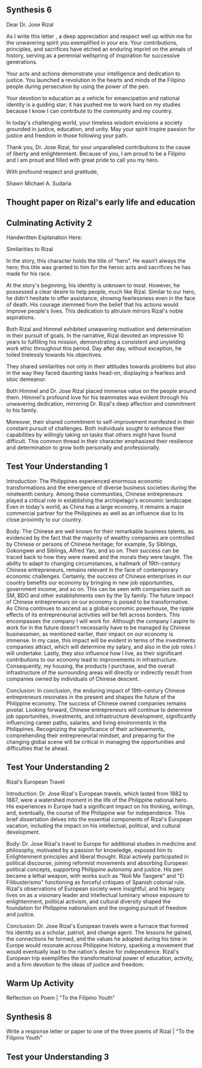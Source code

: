 ## Synthesis 6
Dear Dr. Jose Rizal 

As I write this letter , a deep appreciation and respect well up within me for the unwavering spirit you exemplified in your era. Your contributions, principles, and sacrifices have etched an enduring imprint on the annals of history, serving as a perennial wellspring of inspiration for successive generations.

Your acts and actions demonstrate your intelligence and dedication to justice. You launched a revolution in the hearts and minds of the Filipino people during persecution by using the power of the pen.

Your devotion to education as a vehicle for emancipation and national identity is a guiding star; it has pushed me to work hard on my studies because I know I can contribute to the community and my country. 

In today's challenging world, your timeless wisdom envisions a society grounded in justice, education, and unity. May your spirit inspire passion for justice and freedom in those following your path.

Thank you, Dr. Jose Rizal, for your unparalleled contributions to the cause of liberty and enlightenment. Because of you, I am proud to be a Filipino and I am proud and filled with great pride to call you my hero. 

With profound respect and gratitude,

Shawn Michael A. Sudaria


## Thought paper on Rizal's early life and education

## Culminating Activity 2
Handwritten Explanation Here:

Similarities to Rizal

In the story, this character holds the title of “hero”. He wasn’t always the hero; this title was granted to him for the heroic acts and sacrifices he has made for his race.

At the story's beginning, his identity is unknown to most. However, he possessed a clear desire to help people, much like Rizal. Similar to our hero, he didn't hesitate to offer assistance, showing fearlessness even in the face of death. His courage stemmed from the belief that his actions would improve people's lives. This dedication to altruism mirrors Rizal's noble aspirations.

Both Rizal and Himmel exhibited unwavering motivation and determination in their pursuit of goals. In the narrative, Rizal devoted an impressive 10 years to fulfilling his mission, demonstrating a consistent and unyielding work ethic throughout this period. Day after day, without exception, he toiled tirelessly towards his objectives.

They shared similarities not only in their attitudes towards problems but also in the way they faced daunting tasks head-on, displaying a fearless and stoic demeanor.

Both Himmel and Dr. Jose Rizal placed immense value on the people around them. Himmel's profound love for his teammates was evident through his unwavering dedication, mirroring Dr. Rizal's deep affection and commitment to his family.

Moreover, their shared commitment to self-improvement manifested in their constant pursuit of challenges. Both individuals sought to enhance their capabilities by willingly taking on tasks that others might have found difficult. This common thread in their character emphasized their resilience and determination to grow both personally and professionally.


## Test Your Understanding 1
Introduction: 
	The Philippines experienced enormous economic transformations and the emergence of diverse business societies during the nineteenth century. Among these communities, Chinese entrepreneurs played a critical role in establishing the archipelago's economic landscape. Even in today's world, as China has a large economy, it remains a major commercial partner for the Philippines as well as an influence due to its close proximity to our country. 

Body: 
	The Chinese are well known for their remarkable business talents, as evidenced by the fact that the majority of wealthy companies are controlled by Chinese or persons of Chinese heritage; for example, Sy Siblings, Gokongwei and Siblings, Alfred Yao, and so on. Their success can be traced back to how they were reared and the morals they were taught. The ability to adapt to changing circumstances, a hallmark of 19th-century Chinese entrepreneurs, remains relevant in the face of contemporary economic challenges. Certainly, the success of Chinese enterprises in our country benefits our economy by bringing in new job opportunities, government income, and so on. This can be seen with companies such as SM, BDO and other establishments own by the Sy family. 
	The future impact of Chinese entrepreneurs on our economy is poised to be transformative. As China continues to ascend as a global economic powerhouse, the ripple effects of its entrepreneurial activities will be felt across borders. This encompasses the company I will work for. Although the company I aspire to work for in the future doesn't necessarily have to be managed by Chinese businessmen, as mentioned earlier, their impact on our economy is immense. In my case, this impact will be evident in terms of the investments companies attract, which will determine my salary, and also in the job roles I will undertake. Lastly, they also influence how I live, as their significant contributions to our economy lead to improvements in infrastructure. Consequently, my housing, the products I purchase, and the overall infrastructure of the surrounding areas will directly or indirectly result from companies owned by individuals of Chinese descent.

Conclusion:
	In conclusion, the enduring impact of 19th-century Chinese entrepreneurs resonates in the present and shapes the future of the Philippine economy. The success of Chinese owned companies remains pivotal. Looking forward, Chinese entrepreneurs will continue to determine job opportunities, investments, and infrastructure development, significantly influencing career paths, salaries, and living environments in the Philippines. Recognizing the significance of their achievements, comprehending their entrepreneurial mindset, and preparing for the changing global scene will be critical in managing the opportunities and difficulties that lie ahead.


## Test Your Understanding 2
Rizal's European Travel

Introduction:
	Dr. Jose Rizal's European travels, which lasted from 1882 to 1887, were a watershed moment in the life of the Philippine national hero. His experiences in Europe had a significant impact on his thinking, writings, and, eventually, the course of the Philippine war for independence. This brief dissertation delves into the essential components of Rizal's European vacation, including the impact on his intellectual, political, and cultural development.
	
Body: 
	Dr. Jose Rizal's travel to Europe for additional studies in medicine and philosophy, motivated by a passion for knowledge, exposed him to Enlightenment principles and liberal thought. Rizal actively participated in political discourse, joining reformist movements and absorbing European political concepts, supporting Philippine autonomy and justice. His pen became a lethal weapon, with works such as "Noli Me Tangere" and "El Filibusterismo" functioning as forceful critiques of Spanish colonial rule. Rizal's observations of European society were insightful, and his legacy lives on as a visionary leader and intellectual luminary whose exposure to enlightenment, political activism, and cultural diversity shaped the foundation for Philippine nationalism and the ongoing pursuit of freedom and justice.

Conclusion:
	Dr. Jose Rizal's European travels were a furnace that formed his identity as a scholar, patriot, and change agent. The lessons he gained, the connections he formed, and the values he adopted during his time in Europe would resonate across Philippine history, sparking a movement that would eventually lead to the nation's desire for independence. Rizal's European trip exemplifies the transformational power of education, activity, and a firm devotion to the ideas of justice and freedom.
## Warm Up Activity
Reflection on Poem |  "To the Filipino Youth"




## Synthesis 8
Write a response letter or paper to one of the three poems of Rizal | "To the Filipino Youth"



## Test your Understanding 3
